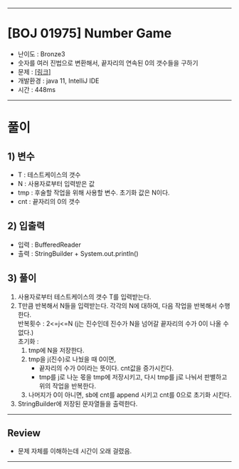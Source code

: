 
---

# \[BOJ 01975] Number Game

- 난이도 : Bronze3
- 숫자를 여러 진법으로 변환해서, 끝자리의 연속된 0의 갯수들을 구하기
- 문제 : <a href="https://www.acmicpc.net/problem/01975" target="_blank"> [링크]</a>
- 개발환경 : java 11, IntelliJ IDE
- 시간 : 448ms

---  

# 풀이

## 1) 변수

- T : 테스트케이스의 갯수
- N : 사용자로부터 입력받은 값
- tmp : 후술할 작업을 위해 사용할 변수. 초기화 값은 N이다.
- cnt : 끝자리의 0의 갯수

## 2) 입출력
- 입력 : BufferedReader
- 출력 : StringBuilder + System.out.println()

## 3) 풀이

1. 사용자로부터 테스트케이스의 갯수 T를 입력받는다. 
2. T만큼 반복해서 N들을 입력받는다. 각각의 N에 대하여, 다음 작업을 반복해서 수행한다.  
반복횟수 : 2<=j<=N (j는 진수인데 진수가 N을 넘어갈 끝자리의 수가 0이 나올 수 없다.)  
초기화 : 
   1) tmp에 N을 저장한다.
   2) tmp을 j(진수)로 나눴을 때 0이면,
      - 끝자리의 수가 0이라는 뜻이다. cnt값을 증가시킨다.
      - tmp를 j로 나눈 몫을 tmp에 저장시키고, 다시 tmp를 j로 나눠서 판별하고 위의 작업을 반복한다.
   3) 나머지가 0이 아니면, sb에 cnt를 append 시키고 cnt를 0으로 초기화 시킨다.
3. StringBuilder에 저장된 문자열들을 출력한다.

---

## Review
- 문제 자체를 이해하는데 시간이 오래 걸렸음.

---
